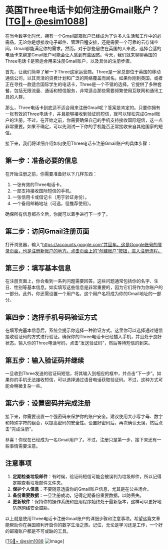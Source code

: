 # 英国Three电话卡如何注册Gmail账户？[[TG💪+ @esim1088](https://t.me/s/esim1088)]

在当今数字化时代，拥有一个Gmail邮箱账户已经成为了许多人生活和工作中的必需品。无论你是想接收电子邮件、管理日程安排，还是需要一个可靠的云存储空间，Gmail都能满足你的需求。然而，对于那些居住在英国的人来说，选择合适的电话卡来绑定Gmail账户可能会让人感到有些困惑。今天，我们就来聊聊英国的Three电话卡是否适合用来注册Gmail账户，以及具体的注册步骤。

首先，让我们简单了解一下Three这家运营商。Three是一家总部位于英国的移动通信公司，以其灵活的资费计划和广泛的网络覆盖而闻名。如果你刚到英国，或者正在寻找一款适合国际学生的电话卡，Three是一个不错的选择。它提供了多种套餐，包括无限流量、通话和短信服务，非常适合那些需要频繁使用互联网和通讯工具的人群。

那么，Three电话卡到底适不适合用来注册Gmail呢？答案是肯定的。只要你拥有一张有效的Three电话卡，并且能够接收到验证码短信，就可以轻松完成Gmail账户的注册。不过，在开始之前，你需要确保自己的手机支持接收国际短信，这一点非常重要。如果不确定，可以先测试一下你的手机能否正常接收来自其他国家的短信。

接下来，我们将详细介绍如何使用Three电话卡注册Gmail账户的具体步骤：

## 第一步：准备必要的信息

在开始注册之前，你需要准备好以下几样东西：
1. 一张有效的Three电话卡。
2. 一部支持接收国际短信的手机。
3. 一张信用卡或借记卡（用于验证身份）。
4. 一个备用邮箱地址（可选，但推荐使用）。

确保所有信息都齐全后，你就可以着手进行下一步了。

## 第二步：访问Gmail注册页面

打开浏览器，输入“https://accounts.google.com”并回车。这是Google账号的登录页面，也是注册新账户的地方。点击页面上的“创建账户”按钮，进入注册流程。

## 第三步：填写基本信息

在注册页面上，你会看到一系列问题需要回答。这些问题通常包括你的名字、生日、性别等基本信息。如实填写这些信息是非常重要的，因为它们将作为你账户的一部分。此外，你还需设置一个用户名，这个用户名将成为你的Gmail地址的一部分。

## 第四步：选择手机号码验证方式

在填写完基本信息后，系统会提示你选择一种验证方式。这里你可以选择通过短信接收验证码的方式进行验证。确保你的Three电话卡已经插入手机，并且处于良好状态。输入你的Three电话号码，点击“发送验证码”，然后等待短信的到来。

## 第五步：输入验证码并继续

一旦收到Three发送的验证码短信，将其输入到相应的框中，并点击“下一步”。如果你的手机无法接收短信，可以选择通过语音电话获取验证码。不过，这种方式可能会稍微复杂一些。

## 第六步：设置密码并完成注册

接下来，你需要设置一个强密码来保护你的账户安全。建议使用大小写字母、数字和特殊字符的组合，以提高密码的安全性。设置好密码后，再次确认无误，然后点击“完成注册”。

恭喜！你现在已经成为一名Gmail用户了。不过，注册只是第一步，接下来还有一些事情需要注意。

## 注意事项

1. **定期检查垃圾邮件**：有时候，验证码短信可能会被误判为垃圾邮件，所以记得定期查看垃圾邮件文件夹。
2. **保护个人信息**：不要随意透露你的Gmail账户信息，尤其是在公共场合。
3. **备份重要数据**：一旦注册成功，记得定期备份重要数据，以防丢失。
4. **更新软件**：保持你的操作系统和应用程序始终处于最新版本，这样可以更好地防范网络安全威胁。

以上就是使用Three电话卡注册Gmail账户的详细步骤和注意事项。希望这篇文章能帮助你在英国顺利开启你的数字生活之旅。记住，无论是学习还是工作，一个好的邮箱账户都是不可或缺的工具。

[[TG💪+ @esim1088](https://t.me/s/esim1088) ![Image](https://i.postimg.cc/4NQfJmqS/Snipaste-2025-05-13-00-14-12.png)]
